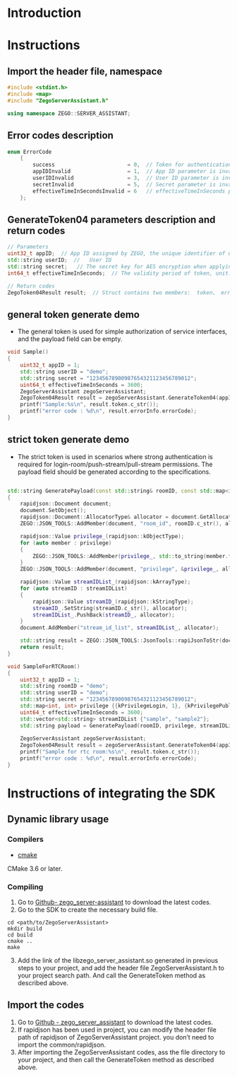 # Introduction

# Instructions

## Import the header file, namespace

```c++
#include <stdint.h>
#include <map>
#include "ZegoServerAssistant.h"

using namespace ZEGO::SERVER_ASSISTANT;
```

## Error codes description

```c++
enum ErrorCode
    {
        success                       = 0,  // Token for authentication obtained successfully.
        appIDInvalid                  = 1,  // App ID parameter is invalid.
        userIDInvalid                 = 3,  // User ID parameter is invalid.
        secretInvalid                 = 5,  // Secret parameter is invalid.
        effectiveTimeInSecondsInvalid = 6   // effectiveTimeInSeconds parameter is invalid.
    };
```

## GenerateToken04 parameters description and return codes

```c++
// Parameters
uint32_t appID;  // App ID assigned by ZEGO, the unique identifier of user.
std::string userID;  //   User ID
std::string secret;   // The secret key for AES encryption when applying for token.
int64_t effectiveTimeInSeconds;  // The validity period of token, unit: second

// Return codes
ZegoToken04Result result;  // Struct contains two members:  token、 errorInfo; errorInfo includes errorCode, errorMessage
```

## general token generate demo 
- The general token is used for simple authorization of service interfaces, and the payload field can be empty.

```c++
void Sample()
{
    uint32_t appID = 1;
    std::string userID = "demo";
    std::string secret = "12345678900987654321123456789012";
    uint64_t effectiveTimeInSeconds = 3600;
    ZegoServerAssistant zegoServerAssistant;
    ZegoToken04Result result = zegoServerAssistant.GenerateToken04(appID, userID, secret, effectiveTimeInSeconds, "");
    printf("Sample:%s\n", result.token.c_str());
    printf("error code : %d\n", result.errorInfo.errorCode);
}
```

## strict token generate demo
- The strict token is used in scenarios where strong authentication is required for login-room/push-stream/pull-stream permissions. The payload field should be generated according to the specifications.

```c++

std::string GeneratePayload(const std::string& roomID, const std::map<int, int>& privilege, const std::vector<std::string>& streamIDList)
{
    rapidjson::Document document;
    document.SetObject();
    rapidjson::Document::AllocatorType& allocator = document.GetAllocator();
    ZEGO::JSON_TOOLS::AddMember(document, "room_id", roomID.c_str(), allocator);

    rapidjson::Value privilege_(rapidjson::kObjectType);
    for (auto member : privilege) 
    {
        ZEGO::JSON_TOOLS::AddMember(privilege_, std::to_string(member.first).c_str(), member.second, allocator);
    }
    ZEGO::JSON_TOOLS::AddMember(document, "privilege", &privilege_, allocator);

    rapidjson::Value streamIDList_(rapidjson::kArrayType);
    for (auto streamID : streamIDList)
    {
        rapidjson::Value streamID_(rapidjson::kStringType);
        streamID_.SetString(streamID.c_str(), allocator);
        streamIDList_.PushBack(streamID_, allocator);
    }
    document.AddMember("stream_id_list", streamIDList_, allocator);

    std::string result = ZEGO::JSON_TOOLS::JsonTools::rapiJsonToStr(document);
    return result;
}

void SampleForRTCRoom()
{
    uint32_t appID = 1;
    std::string roomID = "demo";
    std::string userID = "demo";
    std::string secret = "12345678900987654321123456789012";
    std::map<int, int> privilege {{kPrivilegeLogin, 1}, {kPrivilegePublish, 1}};
    uint64_t effectiveTimeInSeconds = 3600;
    std::vector<std::string> streamIDList {"sample", "sample2"};
    std::string payload = GeneratePayload(roomID, privilege, streamIDList);
    
    ZegoServerAssistant zegoServerAssistant;
    ZegoToken04Result result = zegoServerAssistant.GenerateToken04(appID, userID, secret, effectiveTimeInSeconds, payload);
    printf("Sample for rtc room:%s\n", result.token.c_str());
    printf("error code : %d\n", result.errorInfo.errorCode);
}

```

# Instructions of integrating the SDK

## Dynamic library usage

### Compilers

- [cmake](https://cmake.org/)

CMake 3.6 or later.

### Compiling

1. Go to [Github- zego_server-assistant](https://github.com/ZEGOCLOUD/zego_server_assistant) to download the latest codes.
2. Go to the SDK to create the necessary build file.

```
cd <path/to/ZegoServerAssistant>
mkdir build
cd build
cmake ..
make
```

3. Add the link of the libzego_server_assistant.so generated in previous steps to your project, and add the header file ZegoServerAssistant.h to your project search path. And call the GenerateToken method as described above.

##  Import the codes 

1. Go to [Github - zego_server_assistant](https://github.com/ZEGOCLOUD/zego_server_assistant) to download the latest codes.
2. If rapidjson has been used in project, you can modify the header file path of rapidjson of ZegoServerAssistant project. you don’t need to import the common/rapidjson.
3. After importing the ZegoServerAssistant codes, ass the file directory to your project, and then call the GenerateToken method as described above. 
